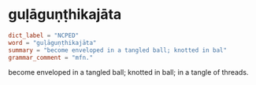 # guḷāguṇṭhikajāta

``` toml
dict_label = "NCPED"
word = "guḷāguṇṭhikajāta"
summary = "become enveloped in a tangled ball; knotted in bal"
grammar_comment = "mfn."
```

become enveloped in a tangled ball; knotted in ball; in a tangle of threads.

